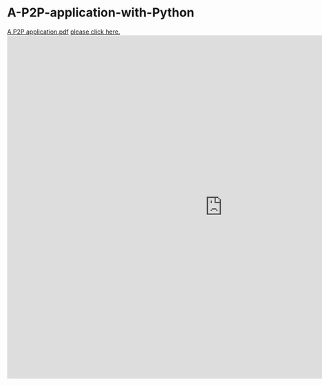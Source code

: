 # A-P2P-application-with-Python
[A P2P application.pdf](https://github.com/Arman-Salahshour/A-P2P-application-with-Python/files/6913360/A.P2P.application.pdf)
<a href="https://github.com/Arman-Salahshour/A-P2P-application-with-Python/files/6913360/A.P2P.application.pdf" target="_blank">please click here.</a> <embed src="https://github.com/Arman-Salahshour/A-P2P-application-with-Python/files/6913360/A.P2P.application.pdf" width="1000px" height="800px" />

